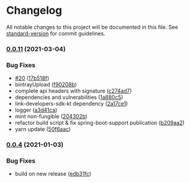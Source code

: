 # Changelog

All notable changes to this project will be documented in this file. See [standard-version](https://github.com/conventional-changelog/standard-version) for commit guidelines.

### [0.0.11](https://github.com///compare/v0.0.4...v0.0.11) (2021-03-04)


### Bug Fixes

* [#20](https://github.com//undefined/issues/20) ([17b518f](https://github.com///commit/17b518f1c59b45320e367cf96b49fd8d26ee5310))
* bintrayUpload ([f90208b](https://github.com///commit/f90208bc84e881b532cb83bfdda808c12b5f8ff4))
* complete api headers with signature ([c274ad7](https://github.com///commit/c274ad70567a36d2597ea9867915f508305a9bb2))
* dependencies and vulnerabilities ([1a880c5](https://github.com///commit/1a880c581707174104c58dd838fc33a83054e2f5))
* link-developers-sdk-kt dependency ([2a17ce1](https://github.com///commit/2a17ce10dff1c34e6e28cf796acc0eccf391ec85))
* logger ([a3d41ca](https://github.com///commit/a3d41cab8454f10728637ad9b524d944532c3245))
* mint non-fungible ([204302b](https://github.com///commit/204302bacba3029251afad1e9c09b4f2ae809f2e))
* refactor build script & fix spring-boot-support publication ([b209aa2](https://github.com///commit/b209aa2ed0a7b49236dd1d22adfd62d6ebd05f69))
* yarn update ([50f6aac](https://github.com///commit/50f6aaccfcfc1670d07abb2b4d8b2372c99de762))

### [0.0.4](https://github.com///compare/v0.0.2...v0.0.4) (2021-01-03)


### Bug Fixes

* build on new release ([edb31fc](https://github.com///commit/edb31fcf23d940ce663b6e8d5f0488f056ac6a4b))
